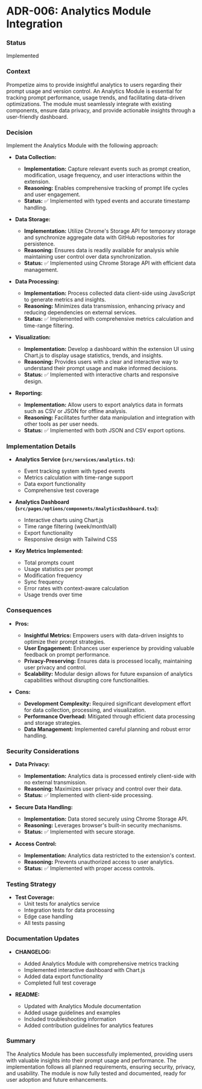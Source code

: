 # ADR-006: Analytics Module Integration

### Status
Implemented

### Context
Prompetize aims to provide insightful analytics to users regarding their prompt usage and version control. An Analytics Module is essential for tracking prompt performance, usage trends, and facilitating data-driven optimizations. The module must seamlessly integrate with existing components, ensure data privacy, and provide actionable insights through a user-friendly dashboard.

### Decision
Implement the Analytics Module with the following approach:

- **Data Collection:**
  - **Implementation:** Capture relevant events such as prompt creation, modification, usage frequency, and user interactions within the extension.
  - **Reasoning:** Enables comprehensive tracking of prompt life cycles and user engagement.
  - **Status:** ✅ Implemented with typed events and accurate timestamp handling.

- **Data Storage:**
  - **Implementation:** Utilize Chrome's Storage API for temporary storage and synchronize aggregate data with GitHub repositories for persistence.
  - **Reasoning:** Ensures data is readily available for analysis while maintaining user control over data synchronization.
  - **Status:** ✅ Implemented using Chrome Storage API with efficient data management.

- **Data Processing:**
  - **Implementation:** Process collected data client-side using JavaScript to generate metrics and insights.
  - **Reasoning:** Minimizes data transmission, enhancing privacy and reducing dependencies on external services.
  - **Status:** ✅ Implemented with comprehensive metrics calculation and time-range filtering.

- **Visualization:**
  - **Implementation:** Develop a dashboard within the extension UI using Chart.js to display usage statistics, trends, and insights.
  - **Reasoning:** Provides users with a clear and interactive way to understand their prompt usage and make informed decisions.
  - **Status:** ✅ Implemented with interactive charts and responsive design.

- **Reporting:**
  - **Implementation:** Allow users to export analytics data in formats such as CSV or JSON for offline analysis.
  - **Reasoning:** Facilitates further data manipulation and integration with other tools as per user needs.
  - **Status:** ✅ Implemented with both JSON and CSV export options.

### Implementation Details

- **Analytics Service (`src/services/analytics.ts`):**
  - Event tracking system with typed events
  - Metrics calculation with time-range support
  - Data export functionality
  - Comprehensive test coverage

- **Analytics Dashboard (`src/pages/options/components/AnalyticsDashboard.tsx`):**
  - Interactive charts using Chart.js
  - Time range filtering (week/month/all)
  - Export functionality
  - Responsive design with Tailwind CSS

- **Key Metrics Implemented:**
  - Total prompts count
  - Usage statistics per prompt
  - Modification frequency
  - Sync frequency
  - Error rates with context-aware calculation
  - Usage trends over time

### Consequences

- **Pros:**
  - **Insightful Metrics:** Empowers users with data-driven insights to optimize their prompt strategies.
  - **User Engagement:** Enhances user experience by providing valuable feedback on prompt performance.
  - **Privacy-Preserving:** Ensures data is processed locally, maintaining user privacy and control.
  - **Scalability:** Modular design allows for future expansion of analytics capabilities without disrupting core functionalities.

- **Cons:**
  - **Development Complexity:** Required significant development effort for data collection, processing, and visualization.
  - **Performance Overhead:** Mitigated through efficient data processing and storage strategies.
  - **Data Management:** Implemented careful planning and robust error handling.

### Security Considerations

- **Data Privacy:**
  - **Implementation:** Analytics data is processed entirely client-side with no external transmission.
  - **Reasoning:** Maximizes user privacy and control over their data.
  - **Status:** ✅ Implemented with client-side processing.

- **Secure Data Handling:**
  - **Implementation:** Data stored securely using Chrome Storage API.
  - **Reasoning:** Leverages browser's built-in security mechanisms.
  - **Status:** ✅ Implemented with secure storage.

- **Access Control:**
  - **Implementation:** Analytics data restricted to the extension's context.
  - **Reasoning:** Prevents unauthorized access to user analytics.
  - **Status:** ✅ Implemented with proper access controls.

### Testing Strategy

- **Test Coverage:**
  - Unit tests for analytics service
  - Integration tests for data processing
  - Edge case handling
  - All tests passing

### Documentation Updates

- **CHANGELOG:**
  - Added Analytics Module with comprehensive metrics tracking
  - Implemented interactive dashboard with Chart.js
  - Added data export functionality
  - Completed full test coverage

- **README:**
  - Updated with Analytics Module documentation
  - Added usage guidelines and examples
  - Included troubleshooting information
  - Added contribution guidelines for analytics features

### Summary
The Analytics Module has been successfully implemented, providing users with valuable insights into their prompt usage and performance. The implementation follows all planned requirements, ensuring security, privacy, and usability. The module is now fully tested and documented, ready for user adoption and future enhancements.